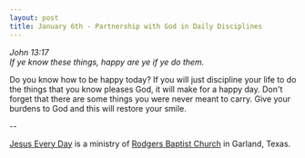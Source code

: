 ```yaml
---
layout: post
title: January 6th - Partnership with God in Daily Disciplines
---
```


_John 13:17  
If ye know these things, happy are ye if ye do them._

Do you know how to be happy today? If you will just discipline your
life to do the things that you know pleases God, it will make for a
happy day. Don't forget that there are some things you were never
meant to carry. Give your burdens to God and this will restore your
smile.

 --

<a href=http://jesuseveryday.net>Jesus Every Day</a> is a ministry of <a href=http://rodgersbaptist.net>Rodgers Baptist Church</a> in Garland, Texas.
